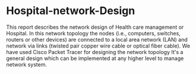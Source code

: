 # Hospital-network-Design

This report describes the network design of Health care management or Hospital.
In this network topology the nodes (i.e., computers, switches, routers or other devices) are connected to a local area network (LAN) and network via links (twisted pair copper wire cable or optical fiber cable). We have used Cisco Packet Tracer for designing the network topology It's a general design which can be implemented at any higher level to manage network system.
